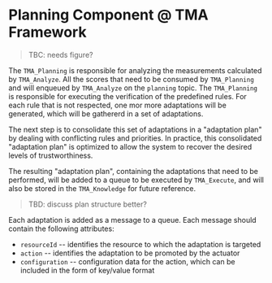 # Planning Component @ TMA Framework

> TBC: needs figure?

The `TMA_Planning` is responsible for analyzing the measurements calculated by `TMA_Analyze`. 
All the scores that need to be consumed by `TMA_Planning` and will enqueued by `TMA_Analyze` on the `planning` topic. 
The `TMA_Planning` is responsible for executing the verification of the predefined rules.
For each rule that is not respected, one mor more adaptations will be generated, which will be gathererd in a set of adaptations.

The next step is to consolidate this set of adaptations in a "adaptation plan" by dealing with conflicting rules and priorities. In practice, this consolidated "adaptation plan" is optimized to allow the system to recover the desired levels of trustworthiness.

The resulting "adaptation plan", containing the adaptations that need to be performed, will be added to a queue to be executed by `TMA_Execute`, and will also be stored in the `TMA_Knowledge` for future reference. 

> TBD: discuss plan structure better?

Each adaptation is added as a message to a queue. Each message should contain the following attributes:

* `resourceId` -- identifies the resource to which the adaptation is targeted
* `action` -- identifies the adaptation to be promoted by the actuator
* `configuration` -- configuration data for the action, which can be included in the form of key/value format


